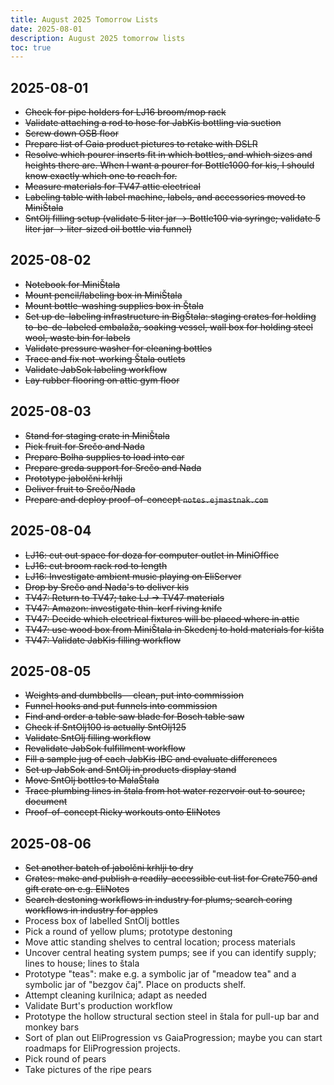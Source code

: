 ```yaml
---
title: August 2025 Tomorrow Lists
date: 2025-08-01
description: August 2025 tomorrow lists
toc: true
---
```


## 2025-08-01

- ~~Check for pipe holders for LJ16 broom/mop rack~~
- ~~Validate attaching a rod to hose for JabKis bottling via suction~~
- ~~Screw down OSB floor~~
- ~~Prepare list of Gaia product pictures to retake with DSLR~~
- ~~Resolve which pourer inserts fit in which bottles, and which sizes and heights there are. When I want a pourer for Bottle1000 for kis, I should know exactly which one to reach for.~~
- ~~Measure materials for TV47 attic electrical~~
- ~~Labeling table with label machine, labels, and accessories moved to MiniŠtala~~
- ~~SntOlj filling setup (validate 5 liter jar -> Bottle100 via syringe; validate 5 liter jar -> liter-sized oil bottle via funnel)~~

## 2025-08-02

- ~~Notebook for MiniŠtala~~
- ~~Mount pencil/labeling box in MiniŠtala~~
- ~~Mount bottle-washing supplies box in Štala~~
- ~~Set up de-labeling infrastructure in BigŠtala: staging crates for holding to-be-de-labeled embalaža, soaking vessel, wall box for holding steel wool, waste bin for labels~~
- ~~Validate pressure washer for cleaning bottles~~
- ~~Trace and fix not-working Štala outlets~~
- ~~Validate JabSok labeling workflow~~
- ~~Lay rubber flooring on attic gym floor~~

## 2025-08-03

- ~~Stand for staging crate in MiniŠtala~~
- ~~Pick fruit for Srečo and Nada~~
- ~~Prepare Bolha supplies to load into car~~
- ~~Prepare greda support for Srečo and Nada~~
- ~~Prototype jabolčni krhlji~~
- ~~Deliver fruit to Srečo/Nada~~
- ~~Prepare and deploy proof-of-concept `notes.ejmastnak.com`~~

## 2025-08-04

- ~~LJ16: cut out space for doza for computer outlet in MiniOffice~~
- ~~LJ16: cut broom rack rod to length~~
- ~~LJ16: Investigate ambient music playing on EliServer~~
- ~~Drop by Srečo and Nada's to deliver kis~~
- ~~TV47: Return to TV47; take LJ -> TV47 materials~~
- ~~TV47: Amazon: investigate thin-kerf riving knife~~
- ~~TV47: Decide which electrical fixtures will be placed where in attic~~
- ~~TV47: use wood box from MiniŠtala in Skedenj to hold materials for kišta~~
- ~~TV47: Validate JabKis filling workflow~~

## 2025-08-05

- ~~Weights and dumbbells— clean, put into commission~~
- ~~Funnel hooks and put funnels into commission~~
- ~~Find and order a table saw blade for Bosch table saw~~
- ~~Check if SntOlj100 is actually SntOlj125~~
- ~~Validate SntOlj filling workflow~~
- ~~Revalidate JabSok fulfillment workflow~~
- ~~Fill a sample jug of each JabKis IBC and evaluate differences~~ 
- ~~Set up JabSok and SntOlj in products display stand~~
- ~~Move SntOlj bottles to MalaŠtala~~
- ~~Trace plumbing lines in štala from hot water rezervoir out to source; document~~
- ~~Proof-of-concept Ricky workouts onto EliNotes~~

## 2025-08-06

- ~~Set another batch of jabolčni krhlji to dry~~
- ~~Crates: make and publish a readily-accessible cut list for Crate750 and gift crate on e.g. EliNotes~~
- ~~Search destoning workflows in industry for plums; search coring workflows in industry for apples~~
- Process box of labelled SntOlj bottles
- Pick a round of yellow plums; prototype destoning
- Move attic standing shelves to central location; process materials
- Uncover central heating system pumps; see if you can identify supply; lines to house; lines to štala
- Prototype "teas": make e.g. a symbolic jar of "meadow tea" and a symbolic jar of "bezgov čaj". Place on products shelf.
- Attempt cleaning kurilnica; adapt as needed
- Validate Burt's production workflow
- Prototype the hollow structural section steel in štala for pull-up bar and monkey bars
- Sort of plan out EliProgression vs GaiaProgression; maybe you can start roadmaps for EliProgression projects.
- Pick round of pears
- Take pictures of the ripe pears
